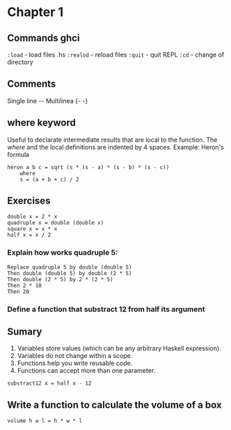 # Chapter 1

## Commands ghci

`:load` - load files .hs
`:realod` - reload files
`:quit` - quit REPL
`:cd` -  change of directory


## Comments

Single line --
Multilinea {-   -}

## where keyword

Useful to declarate intermediate results that are local to the function. The *where* and
the local definitions are indented by 4 spaces.
Example: Heron's formula

```
heron a b c = sqrt (s * (s - a) * (s - b) * (s - c))
    where
    s = (a + b + c) / 2
```

## Exercises

```
double x = 2 * x
quadruple x = double (double x)
square x = x * x
half x = x / 2
```

### Explain how works quadruple 5:

```
Replace quadruple 5 by double (double 5)
Then double (double 5) by double (2 * 5)
Then double (2 * 5) by 2 * (2 * 5)
Then 2 * 10
Then 20
```

### Define a function that substract 12 from half its argument

## Sumary

1. Variables store values (which can be any arbitrary Haskell expression).
2. Variables do not change within a scope.
3. Functions help you write reusable code.
4. Functions can accept more than one parameter.

```
substract12 x = half x - 12
```

## Write a function to calculate the volume of a box

```
volume h w l = h * w * l
```
